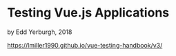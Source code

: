 # Testing Vue.js Applications
by Edd Yerburgh, 2018

https://lmiller1990.github.io/vue-testing-handbook/v3/
